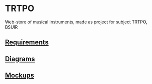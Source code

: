 # TRTPO
Web-store of musical instruments, made as project for subject TRTPO, BSUIR

## [Requirements](https://github.com/R3g3m/TRTPO/tree/master/Docs)
## [Diagrams](https://github.com/R3g3m/TRTPO/tree/master/Diagrams)
## [Mockups](https://github.com/R3g3m/TRTPO/tree/master/Mockups)

